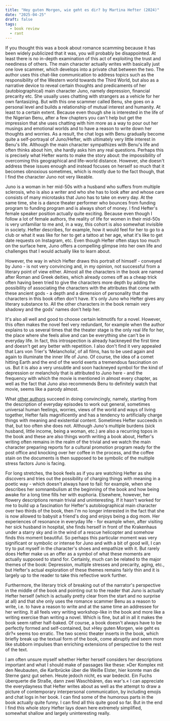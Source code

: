 ```yaml
---
title: "Hey guten Morgen, wie geht es dir? by Martina Hefter (2024)"
date: "2025-04-25"
draft: false
tags:
  - book review
  - rant
---
```


If you thought this was a book about romance scamming because it has been widely publicized that it was, you will probably be disappointed. At least there is no in-depth examination of this act of exploiting the trust and neediness of others. The main character actually writes with basically just one love scammer, which develops into a private chat between the two. The author uses this chat-like communication to address topics such as the responsibility of the Western world towards the Third World, but also as a narrative device to reveal certain thoughts and predicaments of her (autobiographical) main character Juno, namely depression, financial precarity etc. She usually uses chatting with strangers as a vehicle for her own fantasizing. But with this one scammer called Benu, she goes on a personal level and builds a relationship of mutual interest and humanity. At least to a certain extent. Because even though she is interested in the life of the Nigerian Benu, after a few chapters you can't help but get the impression that she uses chatting with him more as a way to pour out her musings and emotional worlds and to have a reason to write down her thoughts and worries. As a result, the chat logs with Benu gradually become quite a self-portrayal of Juno/Hefter, with ultimately very little interest in Benu's life. Although the main character sympathizes with Benu's life and often thinks about him, she hardly asks him any real questions. Perhaps this is precisely what Hefter wants to make the story about: the impossibility of overcoming this geographical and life-world distance. However, she doesn't address these issues enough and instead focuses on herself so much that it becomes obnoxious sometimes, which is mostly due to the fact though, that I find the character Juno not very likeable.

Juno is a woman in her mid-50s with a husband who suffers from multiple sclerosis, who is also a writer and who she has to look after and whose care consists of many microtasks that Juno has to take on every day. At the same time, she is a dance theater performer who bounces from funding program to funding program and is always short of money. I find Hefter's female speaker position actually quite exciting. Because even though I follow a lot of female authors, the reality of life for women in their mid-50s is very unfamiliar to me and, in a way, this cohort is also somewhat invisible in society. Hefter describes, for example, how it would feel for her to go to a club or what it was like for her to get a tattoo at her age, what it's like to get date requests on Instagram, etc. Even though Hefter often stays too much on the surface here, Juno offers a compelling glimpse into her own life and challenges that I would actually like to learn about.

However, the way in which Hefter draws this portrait of himself - conveyed by Juno - is not very convincing and, in my opinion, not successful from a literary point of view either. Almost all the characters in the book are named after Roman and Greek deities, which already comes off as a cheap trick often having been tried to give the characters more depth by adding the possibility of associating the characters with the attributes that come with these ancient gods - a depth and a dimension of personality that the characters in this book often don't have. It's only Juno who Hefter gives any literary substance to. All the other characters in the book remain very shadowy and the gods' names don't help her.

It's also all well and good to choose certain leitmotifs for a novel. However, this often makes the novel feel very redundant, for example when the author explains to us several times that the theater stage is the only real life for her, the place where she feels alive and can be everything she can't be in everyday life. In fact, this introspection is already hackneyed the first time and doesn't get any better with repetition. I also don't find it very appealed that Lars von Trier's ‘Melancholia’, of all films, has to be used again and again to illuminate the inner life of Juno. Of course, the idea of a comet hitting Earth and the end of the world exerts a tremendous fascination on us. But it is also a very unsubtle and soon hackneyed symbol for the kind of depression or melancholy that is attributed to Juno here - and the frequency with which the movie is mentioned in almost every chapter, as well as the fact that Juno also recommends Benu to definitely watch that movie, seems like a parody almost.

What [other authors](./bradshawvariations) succeed in doing convincingly, namely, starting from the description of everyday episodes to work out general, sometimes universal human feelings, worries, views of the world and ways of living together, Hefter fails magnificently and has a tendency to artificially charge things with meaning and existential content. Sometimes Hefter succeeds in that, but too often she does not. Although Juno's multiple burdens (sick husband, little income, being a woman, etc.) are also a recurring topos in the book and these are also things worth writing a book about, Hefter's writing often remains in the realm of the trivial and we watch the main character preparing reports for a cultural promotion program ready for the post office and knocking over her coffee in the process, and the coffee stain on the documents is then supposed to be symbolic of the multiple stress factors Juno is facing.

For long stretches, the book feels as if you are watching Hefter as she discovers and tries out the possibility of charging things with meaning in a poetic way - which doesn't always have to fail: for example, when she describes her somnambulism at the beginning of the book and how being awake for a long time fills her with euphoria. Elsewhere, however, her flowery descriptions remain trivial and uninteresting. If it hasn't worked for me to build up a fascination for Hefter's autobiographical main character over two thirds of the book, then I'm no longer interested in the fact that she is now allowed to babysit a friend's dog and enjoys being a dog mom. Her experiences of resonance in everyday life - for example when, after visiting her sick husband in hospital, she finds herself in front of the Krakenhaus under a starry sky and in the wind of a rescue helicopter and somehow finds this moment beautiful. So perhaps this particular moment was very significant or symbolic or intense for Juno and with a bit of good will, I can try to put myself in the character's shoes and empathize with it. But rarely does Hefter make us an offer as a symbol of what these moments are actually supposed to stand for. Certainly, much can be related to the major themes of the book: Depression, multiple stresses and precarity, aging, etc., but Hefter's actual exploration of these themes remains fairly thin and it is largely up to the reader to take this reflective work further.

Furthermore, the literary trick of breaking out of the narrator's perspective in the middle of the book and pointing out to the reader that Juno is actually Hefter herself (which is actually pretty clear from the start and no surprise at all) and that she only uses the romance scammer Benu as a reason to write, i.e. to have a reason to write and at the same time an addressee for her writing. It all feels very writing workshop-like in the book and more like a writing exercise than writing a novel. Which is fine, but all in all it makes the book seem rather half-baked. Of course, a book doesn't always have to be perfectly formed and self-contained, but »Hey guten Morgen, wie geht es dir?« seems too erratic. The two scenic theater inserts in the book, which briefly break up the textual form of the book, come abruptly and seem more like stubborn impulses than enriching extensions of perspective to the rest of the text.

I am often unsure myself whether Hefter herself considers her descriptions important and what I should make of passages like these: »Der Komplex mit den Neubauten, die Karlbrücke über die Weiße Elster, hier konnte man die Sterne ganz gut sehen. Heute jedoch nicht, es war bedeckt. Ein Fuchs überquerte die Straße, dann zwei Waschbären, das war's.« I can appreciate the everydayness that Hefter writes about as well as the attempt to draw a picture of contemporary interpersonal communication, by including emojis and chat logs in her book. I can find some of the humorous parts in the book actually quite funny. I can find all this quite good so far. But in the end I find this whole story Hefter lays down here extremely simplified, somewhat shallow and largely uninteresting really.

